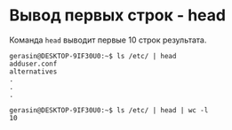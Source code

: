 # Вывод первых строк - head

Команда `head` выводит первые 10 строк результата.

```
gerasin@DESKTOP-9IF30U0:~$ ls /etc/ | head
adduser.conf
alternatives
.
.
.

gerasin@DESKTOP-9IF30U0:~$ ls /etc/ | head | wc -l
10
```
